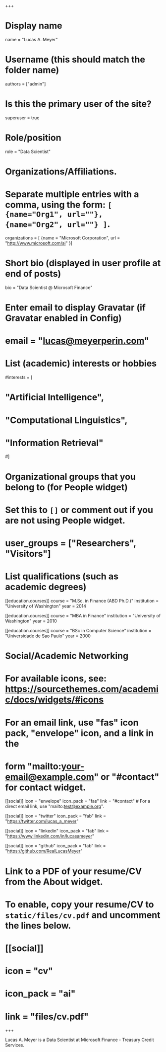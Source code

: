 +++
# Display name
name = "Lucas A. Meyer"

# Username (this should match the folder name)
authors = ["admin"]

# Is this the primary user of the site?
superuser = true

# Role/position
role = "Data Scientist"

# Organizations/Affiliations.
#   Separate multiple entries with a comma, using the form: `[ {name="Org1", url=""}, {name="Org2", url=""} ]`.
organizations = [ {name = "Microsoft Corporation", url = "http://www.microsoft.com/ai" }]

# Short bio (displayed in user profile at end of posts)
bio = "Data Scientist @ Microsoft Finance"

# Enter email to display Gravatar (if Gravatar enabled in Config)
# email = "lucas@meyerperin.com"

# List (academic) interests or hobbies
#interests = [
#  "Artificial Intelligence",
#  "Computational Linguistics",
#  "Information Retrieval"
#]

# Organizational groups that you belong to (for People widget)
#   Set this to `[]` or comment out if you are not using People widget.
# user_groups = ["Researchers", "Visitors"]

# List qualifications (such as academic degrees)
[[education.courses]]
  course = "M.Sc. in Finance (ABD Ph.D.)"
  institution = "University of Washington"
  year = 2014

[[education.courses]]
  course = "MBA in Finance"
  institution = "University of Washington"
  year = 2010

[[education.courses]]
  course = "BSc in Computer Science"
  institution = "Universidade de Sao Paulo"
  year = 2000

# Social/Academic Networking
# For available icons, see: https://sourcethemes.com/academic/docs/widgets/#icons
#   For an email link, use "fas" icon pack, "envelope" icon, and a link in the
#   form "mailto:your-email@example.com" or "#contact" for contact widget.

[[social]]
  icon = "envelope"
  icon_pack = "fas"
  link = "#contact"  # For a direct email link, use "mailto:test@example.org".

[[social]]
  icon = "twitter"
  icon_pack = "fab"
  link = "https://twitter.com/lucas_a_meyer"

[[social]]
  icon = "linkedin"
  icon_pack = "fab"
  link = "https://www.linkedin.com/in/lucasameyer"

[[social]]
  icon = "github"
  icon_pack = "fab"
  link = "https://github.com/RealLucasMeyer"

# Link to a PDF of your resume/CV from the About widget.
# To enable, copy your resume/CV to `static/files/cv.pdf` and uncomment the lines below.
# [[social]]
#   icon = "cv"
#   icon_pack = "ai"
#   link = "files/cv.pdf"

+++

Lucas A. Meyer is a Data Scientist at Microsoft Finance - Treasury Credit Services.

<!-- Nelson Bighetti is a professor of artificial intelligence at the Stanford AI Lab. His research interests include distributed robotics, mobile computing and programmable matter. He leads the Robotic Neurobiology group, which develops self-reconfiguring robots, systems of self-organizing robots, and mobile sensor networks.

Lorem ipsum dolor sit amet, consectetur adipiscing elit. Sed neque elit, tristique placerat feugiat ac, facilisis vitae arcu. Proin eget egestas augue. Praesent ut sem nec arcu pellentesque aliquet. Duis dapibus diam vel metus tempus vulputate.  -->
